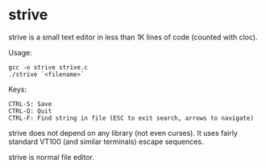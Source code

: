 strive
===

strive is a small text editor in less than 1K lines of code (counted with cloc).

Usage: 

    gcc -o strive strive.c
    ./strive `<filename>`

Keys:

    CTRL-S: Save
    CTRL-Q: Quit
    CTRL-F: Find string in file (ESC to exit search, arrows to navigate)

strive does not depend on any library (not even curses). It uses fairly standard
VT100 (and similar terminals) escape sequences. 

strive is normal file editor.
